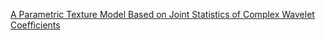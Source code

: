 [A Parametric Texture Model Based on Joint Statistics of Complex Wavelet Coefficients](https://redwood.berkeley.edu/bruno/public/papers/portilla99-reprint.pdf)

